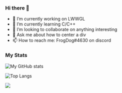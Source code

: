 ### Hi there 👋

- 🔭 I’m currently working on LWWGL
- 🌱 I’m currently learning C/C++
- 👯 I’m looking to collaborate on anything interesting
- 💬 Ask me about how to center a div
- 📫 How to reach me: FrogDog#4630 on discord

### My Stats

![My GitHub stats](https://github-readme-stats.vercel.app/api?username=FrogDog56&show_icons=true&theme=radical)

![Top Langs](https://github-readme-stats.vercel.app/api/top-langs/?username=FrogDog56&theme=radical)

![](https://visitor-badge.laobi.icu/badge?page_id=FrogDog56.Hecks.exe)
